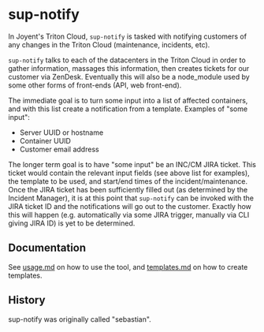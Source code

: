 # sup-notify

In Joyent's Triton Cloud, `sup-notify` is tasked with notifying customers of any changes in the Triton Cloud (maintenance, incidents, etc).

`sup-notify` talks to each of the datacenters in the Triton Cloud in order to gather information, massages this information, then creates tickets for our customer via ZenDesk. Eventually this will also be a node_module used by some other forms of front-ends (API, web front-end).

The immediate goal is to turn some input into a list of affected containers, and with this list create a notification from a template. Examples of "some input":

- Server UUID or hostname
- Container UUID
- Customer email address

The longer term goal is to have "some input" be an INC/CM JIRA ticket. This ticket would contain the relevant input fields (see above list for examples), the template to be used, and start/end times of the incident/maintenance. Once the JIRA ticket has been sufficiently filled out (as determined by the Incident Manager), it is at this point that `sup-notify` can be invoked with the JIRA ticket ID and the notifications will go out to the customer. Exactly how this will happen (e.g. automatically via some JIRA trigger, manually via CLI giving JIRA ID) is yet to be determined.

## Documentation

See [usage.md](./docs/usage.md) on how to use the tool, and [templates.md](./docs/templates.md) on how to create templates.

## History

sup-notify was originally called "sebastian".
